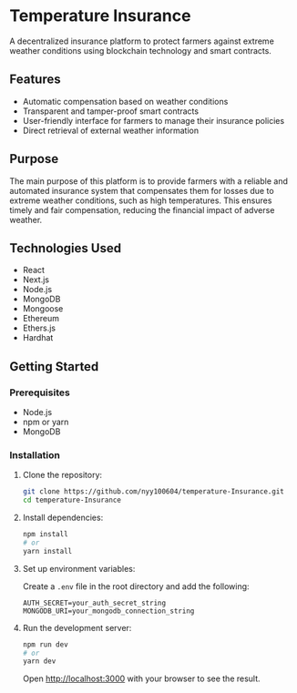 # Temperature Insurance

A decentralized insurance platform to protect farmers against extreme weather conditions using blockchain technology and smart contracts.

## Features

- Automatic compensation based on weather conditions
- Transparent and tamper-proof smart contracts
- User-friendly interface for farmers to manage their insurance policies
- Direct retrieval of external weather information

## Purpose

The main purpose of this platform is to provide farmers with a reliable and automated insurance system that compensates them for losses due to extreme weather conditions, such as high temperatures. This ensures timely and fair compensation, reducing the financial impact of adverse weather.

## Technologies Used

- React
- Next.js
- Node.js
- MongoDB
- Mongoose
- Ethereum
- Ethers.js
- Hardhat

## Getting Started

### Prerequisites

- Node.js
- npm or yarn
- MongoDB

### Installation

1. Clone the repository:

   ```sh
   git clone https://github.com/nyy100604/temperature-Insurance.git
   cd temperature-Insurance
   ```

2. Install dependencies:

   ```sh
   npm install
   # or
   yarn install
   ```

3. Set up environment variables:

   Create a `.env` file in the root directory and add the following:

   ```env
   AUTH_SECRET=your_auth_secret_string
   MONGODB_URI=your_mongodb_connection_string
   ```

4. Run the development server:

   ```sh
   npm run dev
   # or
   yarn dev
   ```

   Open [http://localhost:3000](http://localhost:3000) with your browser to see the result.
